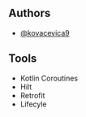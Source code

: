 
## Authors

- [@kovacevica9](https://www.github.com/octokatherine)


## Tools

- Kotlin Coroutines
- Hilt
- Retrofit
- Lifecyle
